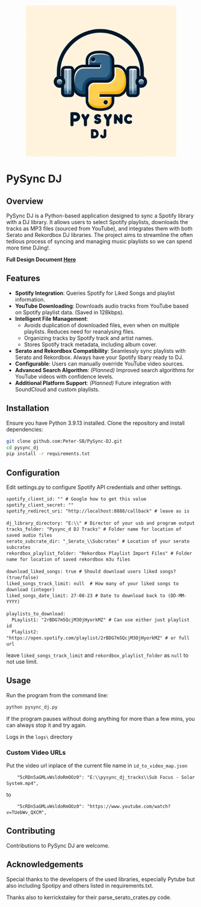 
<p align="center">
  <img src='docs/DALLE_logo.png' width='400'>
</p>

# PySync DJ

## Overview
PySync DJ is a Python-based application designed to sync a Spotify library with a DJ library. It allows users to select Spotify playlists, downloads the tracks as MP3 files (sourced from YouTube), and integrates them with both Serato and Rekordbox DJ libraries. The project aims to streamline the often tedious process of syncing and managing music playlists so we can spend more time DJing!.

**Full Design Document [Here](docs/Design%20Specification%20Document.md)**

## Features
- **Spotify Integration**: Queries Spotify for Liked Songs and playlist information.
- **YouTube Downloading**: Downloads audio tracks from YouTube based on Spotify playlist data. (Saved in 128kbps).
- **Intelligent File Management**:
  - Avoids duplication of downloaded files, even when on multiple playlists. Reduces need for reanalysing files. 
  - Organizing tracks by Spotify track and artist names. 
  - Stores Spotify track metadata, including album cover.
- **Serato and Rekordbox Compatibility**: Seamlessly sync playlists with Serato and Rekordbox. Always have your Spotify libary ready to DJ.
- **Configurable**: Users can manually override YouTube video sources.
- **Advanced Search Algorithm**: *(Planned)* Improved search algorithms for YouTube videos with confidence levels.
- **Additional Platform Support**: *(Planned)* Future integration with SoundCloud and custom playlists.

## Installation
Ensure you have Python 3.9.13 installed. Clone the repository and install dependencies:
```bash
git clone github.com:Peter-SB/PySync-DJ.git
cd pysync_dj
pip install -r requirements.txt
```

## Configuration
Edit settings.py to configure Spotify API credentials and other settings.

```
spotify_client_id: "" # Google how to get this value
spotify_client_secret: ""
spotify_redirect_uri: "http://localhost:8888/callback" # leave as is

dj_library_directory: "E:\\" # Director of your usb and program output
tracks_folder: "Pysync_d DJ Tracks" # Folder name for location of saved audio files
serato_subcrate_dir: "_Serato_\\Subcrates" # Location of your serato subcrates
rekordbox_playlist_folder: "Rekordbox Playlist Import Files" # Folder name for location of saved rekordbox m3u files

download_liked_songs: true # Should download users liked songs? (true/false)
liked_songs_track_limit: null  # How many of your liked songs to download (integer)
liked_songs_date_limit: 27-08-23 # Date to download back to (DD-MM-YYYY)

playlists_to_download:
  PLaylist1: "2rBDG7m5QcjM3OjHyorkMZ" # Can use either just playlist id
  Playlist2: "https://open.spotify.com/playlist/2rBDG7m5QcjM3OjHyorkMZ" # or full url
```
leave `liked_songs_track_limit` and `rekordbox_playlist_folder` as `null` to not use limit.

## Usage
Run the program from the command line:

```bash
python pysync_dj.py
```

If the program pauses without doing anything for more than a few mins, you can always stop it and try again.

Logs in the `logs\` directory 


### Custom Video URLs
Put the video url inplace of the current file name in `id_to_video_map.json`
```
    "5cRDn5aGMLvWsldoRmOOz0": "E:\\pysync_dj_tracks\\Sub Focus - Solar System.mp4",
```

to

```
    "5cRDn5aGMLvWsldoRmOOz0": "https://www.youtube.com/watch?v=TUebWv_QXCM",
```

## Contributing
Contributions to PySync DJ are welcome. 

## Acknowledgements
Special thanks to the developers of the used libraries, especially Pytube but also including Spotipy and others listed in requirements.txt.

Thanks also to kerrickstaley for their parse_serato_crates.py code.
